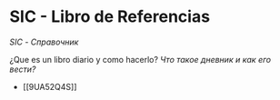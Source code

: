 # SIC - Libro de Referencias  
*SIC - Справочник*

¿Que es un libro diario y como hacerlo?
*Что такое дневник и как его вести?*
- [[9UA52Q4S]]